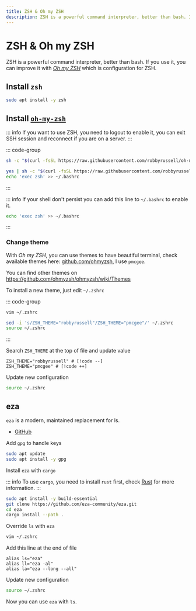 ```yaml
---
title: ZSH & Oh my ZSH
description: ZSH is a powerful command interpreter, better than bash. If you use it, you can improve it with Oh my ZSH which is configuration for ZSH.
---
```


# ZSH & Oh my ZSH

ZSH is a powerful command interpreter, better than bash. If you use it, you can improve it with [_Oh my ZSH_](https://ohmyz.sh/) which is configuration for ZSH.

## Install `zsh`

```sh
sudo apt install -y zsh
```

## Install [`oh-my-zsh`](https://github.com/ohmyzsh/ohmyzsh)

::: info
If you want to use ZSH, you need to logout to enable it, you can exit SSH session and reconnect if you are on a server.
:::

::: code-group

```sh [Manual]
sh -c "$(curl -fsSL https://raw.githubusercontent.com/robbyrussell/oh-my-zsh/master/tools/install.sh)"
```

```sh [Inline]
yes | sh -c "$(curl -fsSL https://raw.githubusercontent.com/robbyrussell/oh-my-zsh/master/tools/install.sh)"
echo 'exec zsh' >> ~/.bashrc
```

:::

::: info
If your shell don't persist you can add this line to `~/.bashrc` to enable it.

```sh
echo 'exec zsh' >> ~/.bashrc
```

:::

### Change theme

With _Oh my ZSH_, you can use themes to have beautiful terminal, check available themes here: [github.com/ohmyzsh](https://github.com/ohmyzsh/ohmyzsh/wiki/Themes), I use `pmcgee`.

You can find other themes on <https://github.com/ohmyzsh/ohmyzsh/wiki/Themes>

To install a new theme, just edit `~/.zshrc`

::: code-group

```sh [Manual]
vim ~/.zshrc
```

```sh [Inline]
sed -i 's/ZSH_THEME="robbyrussell"/ZSH_THEME="pmcgee"/' ~/.zshrc
source ~/.zshrc
```

:::

Search `ZSH_THEME` at the top of file and update value

```sh:~/.zshrc
ZSH_THEME="robbyrussell" # [!code --]
ZSH_THEME="pmcgee" # [!code ++]
```

Update new configuration

```sh
source ~/.zshrc
```

## eza

`eza` is a modern, maintained replacement for ls.

- [GitHub](https://github.com/eza-community/eza)

Add `gpg` to handle keys

```sh
sudo apt update
sudo apt install -y gpg
```

Install `eza` with `cargo`

::: info
To use `cargo`, you need to install `rust` first, check [Rust](/server/binaries/rust-lang) for more information.
:::

```sh
sudo apt install -y build-essential
git clone https://github.com/eza-community/eza.git
cd eza
cargo install --path .
```

Override `ls` with `eza`

```sh
vim ~/.zshrc
```

Add this line at the end of file

```sh:~/.zshrc
alias ls="eza"
alias ll="eza -al"
alias la="eza --long --all"
```

Update new configuration

```sh
source ~/.zshrc
```

Now you can use `eza` with `ls`.
